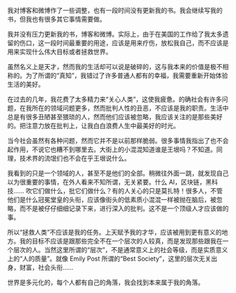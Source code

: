 我对博客和微博作了一些调整，也有一段时间没有更新我的书。我会继续写我的书，但我也有很多其它事情需要做。

我并没有压力更新我的书，博客和微博。实际上，由于在美国的工作给了我太多遗留的伤口，这一段时间最重要的用途，应该是用来疗伤，放松我自己，而不应该是用来实现什么伟大目标或者拯救世界。

虽然名义上是天才，然而我的生活却可以说是破碎的，这与我本来的价值是极不相称的。为了所谓的“真知”，我错过了许多普通人都有的幸福，我需要重新开始体验生活的美好。

在过去的几年，我花费了太多精力来“关心人类”，这使我疲惫。的确社会有许多问题，在我所在的领域问题更多，然而批判人性的丑恶，不应该是我的职责。生活中总是有很多丑陋甚至猥琐的人，然而他们应该被忽略，我应该关注的是那些美好的。把注意力放在批判上，让我白白浪费人生中最美好的时光。

当今社会虽然有各种问题，然而它并不是以前那样脆弱。很多事情我指出了也不会起作用，不说它也糟不到哪里去。大街上的小混混知道谁是王垠吗？不知道。同理，技术界的流氓们也不会在乎王垠说什么。

我看到的只是一个领域的人，甚至不是他们的全部。稍微往外面一跳，就发现自己以为很重要的事情，在外人看来不知所谓，无关紧要。什么 AI，区块链，黑科技…… 吹它们做什么，批它们做什么？有的人关心的只是莫扎特！很多人，不管他们是什么冠冕堂皇的头衔，应该像街头的低素质小混混一样被抛在脑后，被忽略，而不是被仔仔细细记录下来，进行深入的批判。这不是一个顶级人才应该做的事。

所以“拯救人类”不应该是我的任务。上天赋予我的才华，应该被用到更有意义的地方。我的目标不应该是跟那些完全不在一个层次的人较真，而是发现那些跟我在一个层次的人。当然这里所谓的“层次”，不是通常意义上的社会等级，而是实质意义上的“人的质量”。就像 Emily Post 所谓的“Best Society”，这里的层次无关出身，财富，社会头衔……

世界是多元化的，每个人都有自己的角落，我会找到本来属于我的角落。

